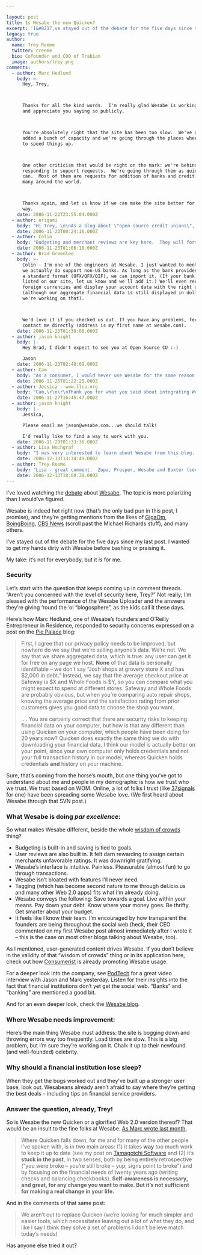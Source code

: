 ```yaml
---

layout: post
title: Is Wesabe the new Quicken?
excerpt: 'I&#8217;ve stayed out of the debate for the five days since my last post.  I wanted to get my hands dirty with Wesabe before bashing or praising it.'
legacy: true
author:
  name: Trey Reeme
  twitter: creeme
  bio: Cofounder and COO of Trabian
  image: authors/trey.png
comments:
  - author: Marc Hedlund
    body: >-
      Hey, Trey,



      Thanks for all the kind words.  I'm really glad Wesabe is working for you
      and appreciate you saying so publicly.



      You're absolutely right that the site has been too slow.  We've already
      added a bunch of capacity and we're going through the places where we still
      to speed things up.



      One other criticism that would be right on the mark: we're behind in
      responding to support requests.  We're going through them as quickly as we
      can.  Most of them are requests for addition of banks and credit cards,
      many around the world.



      Thanks again, and let us know if we can make the site better for you in any
      way.
    date: 2006-11-22T23:55:04.000Z
  - author: erigami
    body: "Hi Trey, \n\nAs a blog about \"open source credit unions\", I think that you missed the interesting part of the <a href=\"http://www.piepalace.ca/blog/\">post on my blog</a>:\n\n<blockquote>Financial institutions should provide two kinds of electronic access to accounts: read-only access to records, and owner access to control monetary transactions. Each would require a separate username and password. That way, services like Wesabe could still charge users to read their own records; without exposing the folks that use those services to risk of theft.</blockquote>\n\nWesabe is reduced to using a weak security model because financial institutions are being inflexible. If I want to use some third party financial tool (such as Wesabe, or <a href=\"http://www.piepalace.ca/blog/2006/06/terrifying.html\">gdMoney</a>) to monitor my accounts then I have to give that tool <i>complete</i> access to my accounts. If the tool is evil, then it can quietly ship my credentials off to some hacker or thief who will then drain my account. Even if the tool isn't evil, it can be attacked by a hacker to steal my credentials. \n\nIdeally, every financial institution would publish a secure monitoring feed that would allow third party tools to monitor accounts (sounds sort of like RSS, doesn't it?). The monitoring feed would use a completely different set of credentials from the banking website that allows money to be moved around. \n\nWith <a href=\"http://www.piepalace.ca/blog/2006/11/web-20-inches-towards-financial-institutions-while-the-clueful-inch-away.html#comment-2748\">once exception</a>, banks aren't doing that. Which is too bad. \n\nI hadn't thought about this until now, but one of the most interesting features of Wesabe is its normalization. It allows users to grab their own records in a known format, minus the account credentials. That data can, in turn, be fed into other tools that may provide more useful features than Wesabe's charts and tips. \n\nI'm not one to tell other people what to publish on their blog, but perhaps you would be interested in the idea of posting about the potentials of monitoring feeds?"
    date: 2006-11-23T00:24:16.000Z
  - author: Colin
    body: "Budgeting and merchant reviews are key here.  They will form the basis of a trusted information source.  Great review - too bad it doesn't do non-US banks yet."
    date: 2006-11-23T01:06:18.000Z
  - author: Brad Greenlee
    body: >-
      Colin - I'm one of the engineers at Wesabe. I just wanted to mention that
      we actually do support non-US banks. As long as the bank provides data in
      a standard format (OFX/QFX/QIF), we can import it. (If your bank isn't
      listed on our site, let us know and we'll add it.) We'll even recognize
      foreign currencies and display your account data with the right units
      (although our aggregate financial data is still displayed in dollars--but
      we're working on that).



      We'd love it if you checked us out. If you have any problems, feel free to
      contact me directly (address is my first name at wesabe.com).
    date: 2006-11-23T01:30:08.000Z
  - author: jason knight
    body: |-
      Hey Brad, I didn't expect to see you at Open Source CU :-)

      Jason
    date: 2006-11-23T02:40:09.000Z
  - author: Cam
    body: "As a consumer, I would never use Wesabe for the same reason I never used Quicken or Microsoft Money.   I'm not disciplined enough to remember to upload my information.   Where does 2.0 stand on that?\n\nThe idea of feeds from FI's to Wesabe is not new.  Quicken & Money had similar models.  The problem was that the toll charge's for FI's was too much.   It had nothing to do with the fact that FI's saw them as a threat.   \n\nAs a Chief Technologist at a progressive credit union, the only way I would consider a technology such as Wesabe would be to integrate it into the online banking system.  However, I would make minor tweaks to their approach.  \n\nFurthermore, I would disagree with Jason and Marc that FI's don't get the social web.   \n\n\n\n\n\n\n"
    date: 2006-11-25T01:22:25.000Z
  - author: Jessica - www.llcu.org
    body: "Cam,\r\n\r\nThank you for what you said about integrating Wesabe into the online banking system. I think this is a great idea. I agree that the idea behind Wesabe is a great one, with several potential benefits. I have talked to our \"web\" person here at our credit union about trying to enhance our online banking and bill pay to include a program that would encorporate the same type of programs.\r\n\r\nJason,\r\n\r\nStill working on exploring your site, just running a little short on time these days. However, what are the possibilities of setting up some sort of \"co-op\" program, so to speak that would use your program, but in a way that was part of individual online banking programs. Does that make sense? Something that might make our members feel a little more secure, knowing that it is a part of the online banking that they are already using. But that would also provide them with the great education tools that you are offering. What do you think?"
    date: 2006-11-27T16:45:47.000Z
  - author: jason knight
    body: |
      Jessica,

      Please email me jason@wesabe.com...we should talk!

      I'd really like to find a way to work with you.
    date: 2006-11-29T01:33:36.000Z
  - author: Lisa Hochgraf
    body: "I was very interested to learn about Wesabe from this blog. Then I asked our friends at Cornerstone Advisors to comment on Intuit's acquisition of Digital Insight and was struck by this part of the response, included in the article \"Looking Ahead to 2007\" on the CUES Tech Port Web site at \r\nhttp://www.cuestechport.com/lookingaheadto2007\r\n\r\n\"Combining Inuit's QuickBooks knowledge with DI's Web platform could potentially produce a best-of-class Web cash management platform that the industry is currently lacking.\"\r\n \r\nSounds to me like Intuit + Digital Insight = Wesabe, or something very much like it!\r\n"
    date: 2006-12-13T13:34:49.000Z
  - author: Trey Reeme
    body: "Lisa - great comment.  Zopa, Prosper, Wesabe and Buxter (seen in \"Doug True's latest\":http://dougtrue.net/articles/2006/12/12/in-search-of-a-community post) are coming from outside the industry - and credit unions and CU vendors should be looking at this as a wakeup call.  \n\nWeb 2.0 means much more than \"blogs\" and networks like Flickr; the social web is now extending into the more mundane budgeting and lending/borrowing, and these developments won't be under the radar much longer."
    date: 2006-12-13T18:08:38.000Z
---
```


<p>I&#8217;ve loved watching the <a href="http://www.opensourcecu.com/articles/2006/11/17/wesabe">debate</a> about <a href="http://www.wesabe.com">Wesabe</a>.  The topic is more polarizing than I would&#8217;ve figured.</p>
<p>Wesabe is indeed hot right now (that&#8217;s the only bad pun in this post, I promise), and they&#8217;re getting mentions from the likes of <a href="http://gigaom.com/2006/11/20/wesabe/">GigaOm</a>, <a href="http://www.boingboing.net/2006/11/17/wesabe_community_mon.html">BoingBoing</a>, <a href="http://www.cbsnews.com/stories/2006/11/20/blogophile/main2201947.shtml"><span class="caps">CBS</span> News</a> (scroll past the Michael Richards stuff), and many others.</p>
<p>I&#8217;ve stayed out of the debate for the five days since my last post.  I wanted to get my hands dirty with Wesabe before bashing or praising it.</p>
<p>My take: it&#8217;s not for everybody, but it <em>is</em> for me.</p>
<h3>Security</h3>
<p>Let&#8217;s start with the question that keeps coming up in comment threads.  &#8220;Aren&#8217;t you concerned with the level of security here, Trey?&#8221;  Not really; I&#8217;m pleased with the performance of the Wesabe Uploader and the answers they&#8217;re giving &#8216;round the &#8216;ol &#8220;blogosphere&#8221;, as the kids call it these days.</p>
<p>Here&#8217;s how Marc Hedlund, one of Wesabe&#8217;s founders and O&#8217;Reilly Entrepreneur in Residence, responded to security concerns expressed on a post on the <a href="http://www.piepalace.ca/blog/2006/11/web-20-inches-towards-financial-institutions-while-the-clueful-inch-away.html">Pie Palace</a> blog:</p>
<blockquote><p>First, I agree that our privacy policy needs to be improved, but nowhere do we say that we&#8217;re selling anyone&#8217;s data. We&#8217;re not. We say that we share aggregated data, which is true: any user can get it for free on any page we host. <strong>None</strong> of that data is personally identifiable &#8211; we don&#8217;t say &#8220;Josh shops at grovery store X and has $2,000 in debt.&#8221; Instead, we say that the average checkout price at Safeway is $X and Whole Foods is $Y, so you can compare what you might expect to spend at different stores. Safeway and Whole Foods are probably obvious, but when you&#8217;re comparing auto repair shops, knowing the average price and the satisfaction rating from prior customers gives you good data to choose the shop you want.</p><p>.... You are certainly correct that there are security risks to keeping financial data on your computer, but how is that any different than using Quicken on your computer, which people have been doing for 20 years now? Quicken does exactly the same thing we do with downloading your financial data. I think our model is actually better on your point, since your own computer only holds credentials and not your full transaction history in our model, whereas Quicken holds credentials <strong>and</strong> history on your machine.</p></blockquote>
<p>Sure, that&#8217;s coming from the horse&#8217;s mouth, but one thing you&#8217;ve got to understand about me and people in my demographic is how we trust who we trust.  We trust based on <span class="caps">WOM</span>.  Online, a lot of folks I trust (like <a href="http://www.37signals.com/svn/posts/62-fireside-chat-mark-fletcher-and-marc-hedlund-part-1-of-3">37signals</a> for one) have been spreading some Wesabe love.  (We first heard about Wesabe through that <span class="caps">SVN</span> post.)</p>
<h3>What Wesabe is doing <em>par excellence</em>:</h3>
<p>So what makes Wesabe different, beside the whole <a href="http://www.finance-weblog.com/50226711/wesabe_wisdom_of_crowds_for_your_finances.php">wisdom of crowds</a> thing?</p>
<ul>
<li>Budgeting is built-in and saving is tied to goals.</li>
<li>User reviews are also built in.  It felt darn rewarding to assign certain merchants unfavorable ratings.  It was downright gratifying.  </li>
<li>Wesabe&#8217;s interface is intuitive.  Painless.  Pleasurable (almost fun) to go through transactions.  </li>
<li>Wesabe isn&#8217;t bloated with features I&#8217;ll never need.</li>
<li>Tagging (which has become second nature to me through del.icio.us and many other Web 2.0 apps) fits what I&#8217;m already doing.</li>
<li>Wesabe conveys the following:  Save towards a goal.  Live within your means.  Pay down your debt.  Know where your money goes.  Be thrifty.  Get smarter about your budget.</li>
<li>It feels like I know their team.  I&#8217;m encouraged by how transparent the founders are being throughout the social web (heck, their <span class="caps">CEO</span> commented on my first Wesabe post almost immediately after I wrote it &#8211; this is the case on most other blogs talking about Wesabe, too).</li>
</ul>
<p>As I mentioned, user-generated content drives Wesabe.  If you don&#8217;t believe in the validity of that &#8220;wisdom of crowds&#8221; thing or in its application here, check out how <a href="http://www.consumerist.com/consumer/wesabe/join-us-on-wesabe-216200.php">Consumerist</a> is already promoting Wesabe usage.</p>
<p>For a deeper look into the company, see <a href="http://www.podtech.net/home/technology/1558/lunchmeet-getting-a-taste-of-wesabe">PodTech</a> for a great video interview with Jason and Marc yesterday.  Listen for their insights into the fact that financial institutions don&#8217;t yet get the social web.  &#8220;Banks&#8221; and &#8220;banking&#8221; are mentioned a good bit.</p>
<p>And for an even deeper look, check the <a href="http://blog.wesabe.com/">Wesabe blog</a>.</p>
<h3>Where Wesabe needs improvement:</h3>
<p>Here&#8217;s the main thing Wesabe must address:  the site is bogging down and throwing errors way too frequently. Load times are slow.  This is a big problem, but I&#8217;m sure they&#8217;re working on it.  Chalk it up to their newfound (and well-founded) celebrity.</p>
<h3>Why should a financial institution lose sleep?</h3>
<p>When they get the bugs worked out and they&#8217;ve built up a stronger user base, look out.  Wesabeans already aren&#8217;t afraid to say where they&#8217;re getting the best deals &#8211; including tips on financial service providers.</p>
<h3>Answer the question, already, Trey!</h3>
<p>So is Wesabe the new Quicken or a glorified Web 2.0 version thereof?  That would be an insult to the fine folks at Wesabe.  <a href="http://blog.wesabe.com/index.php/2006/10/20/self-awareness-and-staying-engaged/">As Marc wrote last month</a>,</p>
<blockquote>
<p>Where Quicken falls down, for me and for many of the other people I&#8217;ve spoken with, is in two main areas: (1) it takes <strong>way</strong> too much work to keep it up to date (see my post on <a href="http://www.wesabe.com/blog/index.php/2006/09/04/tamagotchi-software/);">Tamagotchi Software</a> and (2) it&#8217;s <strong>stuck in the past</strong>, in two senses, both by being entirely retrospective (&#8220;you were broke &#8211; you&#8217;re still broke &#8211; yup, signs point to broke&#8221;) and by focusing on the financial needs of twenty years ago (writing checks and balancing checkbooks). <strong>Self-awareness is necessary, and great, for any change you want to make. But it&#8217;s not sufficient for making a real change in your life.</strong></p>
</blockquote>
<p>And in the comments of that same post:</p>
<blockquote>
<p>We aren&#8217;t out to replace Quicken (we&#8217;re looking for much simpler and easier tools, which necessitates leaving out a lot of what they do, and like I say I think they solve a set of problems I don&#8217;t believe match today&#8217;s needs)</p>
</blockquote>
<p>Has anyone else tried it out?</p>
